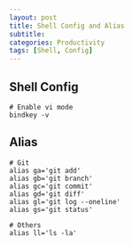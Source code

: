 ```yaml
---
layout: post
title: Shell Config and Alias
subtitle: 
categories: Productivity
tags: [Shell, Config]
---
```


## Shell Config

```
# Enable vi mode
bindkey -v
```

## Alias

```
# Git
alias ga='git add'
alias gb='git branch'
alias gc='git commit'
alias gd='git diff'
alias gl='git log --oneline'
alias gs='git status'

# Others
alias ll='ls -la'
```